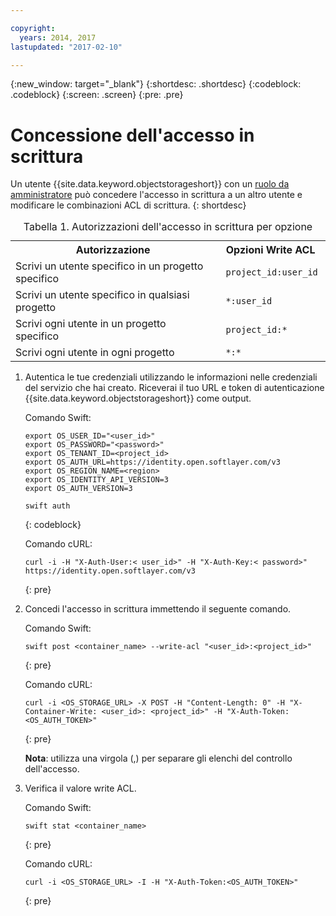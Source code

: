 ```yaml
---

copyright:
  years: 2014, 2017
lastupdated: "2017-02-10"

---
```

{:new_window: target="_blank"}
{:shortdesc: .shortdesc}
{:codeblock: .codeblock}
{:screen: .screen}
{:pre: .pre}


# Concessione dell'accesso in scrittura

Un utente {{site.data.keyword.objectstorageshort}} con un [ruolo da amministratore](/docs/services/ObjectStorage/os_access_types.html) può concedere l'accesso in scrittura a un altro utente e modificare le combinazioni ACL di scrittura.
{: shortdesc}

<table>
<caption> Tabella 1. Autorizzazioni dell'accesso in scrittura per opzione </caption>
  <tr>
    <th> Autorizzazione </th>
    <th> Opzioni Write ACL </th>
  </tr>
  <tr>
    <td> Scrivi un utente specifico in un progetto specifico </td>
    <td> <code> project_id:user_id </code> </td>
  </tr>
  <tr>
    <td> Scrivi un utente specifico in qualsiasi progetto </td>
    <td> <code> &#42;:user_id </code> </td>
  </tr>
  <tr>
    <td> Scrivi ogni utente in un progetto specifico </td>
    <td>  <code> project_id:&#42; </code> </td>
  </tr>
  <tr>
    <td> Scrivi ogni utente in ogni progetto </td>
    <td>  <code> &#42;:&#42; </code> </td>
  </tr>
</table>



1. Autentica le tue credenziali utilizzando le informazioni nelle credenziali del servizio che hai creato.  Riceverai il tuo URL e token di autenticazione {{site.data.keyword.objectstorageshort}} come output.

    Comando Swift:

    ```
    export OS_USER_ID="<user_id>"
    export OS_PASSWORD="<password>"
    export OS_TENANT_ID=<project_id>
    export OS_AUTH_URL=https://identity.open.softlayer.com/v3
    export OS_REGION_NAME=<region>
    export OS_IDENTITY_API_VERSION=3
    export OS_AUTH_VERSION=3

    swift auth
    ```
    {: codeblock}

    Comando cURL:

    ```
    curl -i -H "X-Auth-User:< user_id>" -H "X-Auth-Key:< password>" https://identity.open.softlayer.com/v3
    ```
    {: pre}

2. Concedi l'accesso in scrittura immettendo il seguente comando.

    Comando Swift:

    ```
    swift post <container_name> --write-acl "<user_id>:<project_id>"
    ```
    {: pre}

    Comando cURL:

    ```
    curl -i <OS_STORAGE_URL> -X POST -H "Content-Length: 0" -H "X-Container-Write: <user_id>: <project_id>" -H "X-Auth-Token:<OS_AUTH_TOKEN>"
    ```
    {: pre}

    **Nota**: utilizza una virgola (,) per separare gli elenchi del controllo dell'accesso.

3. Verifica il valore write ACL.

    Comando Swift:

    ```
    swift stat <container_name>
    ```
    {: pre}

    Comando cURL:

    ```
    curl -i <OS_STORAGE_URL> -I -H "X-Auth-Token:<OS_AUTH_TOKEN>"
    ```
    {: pre}
